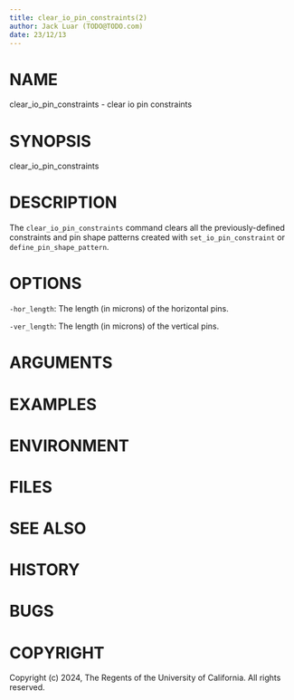 ```yaml
---
title: clear_io_pin_constraints(2)
author: Jack Luar (TODO@TODO.com)
date: 23/12/13
---
```


# NAME

clear_io_pin_constraints - clear io pin constraints

# SYNOPSIS

clear_io_pin_constraints


# DESCRIPTION

The `clear_io_pin_constraints` command clears all the previously-defined
constraints and pin shape patterns created with `set_io_pin_constraint` or
`define_pin_shape_pattern`.

# OPTIONS

`-hor_length`:  The length (in microns) of the horizontal pins.

`-ver_length`:  The length (in microns) of the vertical pins.

# ARGUMENTS

# EXAMPLES

# ENVIRONMENT

# FILES

# SEE ALSO

# HISTORY

# BUGS

# COPYRIGHT

Copyright (c) 2024, The Regents of the University of California. All rights reserved.
